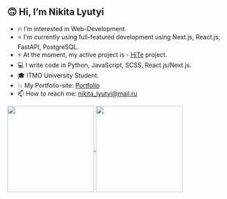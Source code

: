 ## 🙃 Hi, I’m Nikita Lyutyi
  - 🔥 I’m interested in Web-Development.
  - ⭐ I'm currently using full-featured development using Next.js, React.js, FastAPI, PostgreSQL.
  - ⚡ At the moment, my active project is - [HiTe](https://github.com/SmaF1-dev/HiTe) project.
  - 💻 I write code in Python, JavaScript, SCSS, React.js/Next.js.
  - 🎓 ITMO University Student.
  - 💥 My Portfolio-site: [Portfolio](https://smaf1.vercel.app/)
  - 📫 How to reach me: nikita_lyutyi@mail.ru
<a href="https://github.com/smaf1-dev">
  <img height=200 align="center" src="https://github-readme-stats.vercel.app/api?username=smaf1-dev&show_icons=true&icon_color=600fc8&text_color=3959ad&bg_color=161b22&count_private=true&include_all_commits=true" />
</a>
<a href="https://github.com/smaf1-dev">
  <img height=200 align="center" src="https://github-readme-stats.vercel.app/api/top-langs?username=smaf1-dev&layout=compact&langs_count=8&hide=php&card_width=320&icon_color=600fc8&text_color=3959ad&bg_color=161b22" />
</a>
